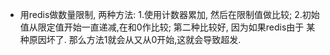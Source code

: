 - 用redis做数量限制, 两种方法: 1.使用计数器累加, 然后在限制值做比较; 2.初始值从限定值开始一直递减,在和0作比较; 第二种比较好, 因为如果redis由于
某种原因坏了. 那么方法1就会从又从0开始,这就会导致超发.